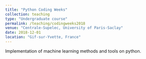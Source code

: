 ```yaml
---
title: "Python Coding Weeks"
collection: teaching
type: "Undergraduate course"
permalink: /teaching/codingweeks2018
venue: "Centrale-Supelec, University of Paris-Saclay"
date: 2018-12-01
location: "Gif-sur-Yvette, France"
---
```


Implementation of machine learning methods and tools on python.
